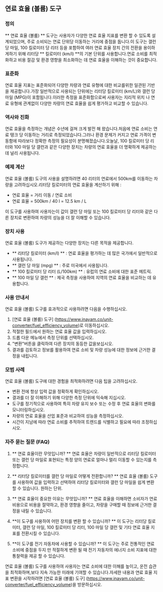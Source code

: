 ## 연료 효율 (볼륨) 도구

### 정의
** 연료 효율 (볼륨) ** 도구는 사용자가 다양한 연료 효율 지표를 변환 할 수 있도록 설계되었으며, 주로 소비되는 연료 단위당 이동하는 거리에 중점을 둡니다.이 도구는 갤런 당 마일, 100 킬로미터 당 리터 등을 포함하여 여러 연료 효율 장치 간의 전환을 용이하게하기 위해 리터당 ** 킬로미터 (km/l) **의 기본 단위를 사용합니다.연료 소비를 최적화하고 비용 절감 및 환경 영향을 최소화하는 데 연료 효율을 이해하는 것이 중요합니다.

### 표준화
연료 효율 지표는 표준화되어 다양한 차량과 연료 유형에 대한 비교를위한 일관된 기반을 제공합니다.가장 일반적으로 사용되는 단위에는 리터당 킬로미터 (km/L)와 갤런 당 마일 (MPG)이 포함됩니다.이러한 측정을 표준화함으로써 사용자는 지리적 위치 나 연료 유형에 관계없이 다양한 차량의 연료 효율을 쉽게 평가하고 비교할 수 있습니다.

### 역사와 진화
연료 효율을 측정하는 개념은 수년에 걸쳐 크게 발전 해 왔습니다.처음에 연료 소비는 연료 탱크 당 이동하는 거리로 측정되었습니다.그러나 환경 문제가 커지고 연료 가격이 변동함에 따라보다 정확한 측정의 필요성이 분명해졌습니다.오늘날, 100 킬로미터 당 리터와 100 마일 당 갤런과 같은 다양한 장치는 차량의 연료 효율을 더 명확하게 제공하는 데 널리 사용됩니다.

### 예제 계산
연료 효율 (볼륨) 도구의 사용을 설명하려면 40 리터의 연료에서 500km를 이동하는 차량을 고려하십시오.리터당 킬로미터의 연료 효율을 계산하기 위해 :
- 연료 효율 = 거리 이동 / 연료 소비
- 연료 효율 = 500km / 40 l = 12.5 km / L

이 도구를 사용하여 사용자는이 값이 갤런 당 마일 또는 100 킬로미터 당 리터와 같은 다른 장치로 변환하여 차량의 성능을 더 잘 이해할 수 있습니다.

### 장치 사용
연료 효율 (볼륨) 도구가 제공하는 다양한 장치는 다른 목적을 제공합니다.
- ** 리터당 킬로미터 (km/l) ** : 연료 효율을 평가하는 데 많은 국가에서 일반적으로 사용됩니다.
- ** 갤런 당 마일 (mpg) ** : 주로 미국에서 사용됩니다.
- ** 100 킬로미터 당 리터 (L/100km) ** : 유럽의 연료 소비에 대한 표준 메트릭.
- ** 100 마일 당 갤런 ** : 제국 측정을 사용하여 지역의 연료 효율을 비교하는 데 유용합니다.

### 사용 안내서
연료 효율 (볼륨) 도구를 효과적으로 사용하려면 다음을 수행하십시오.
1. [연료 효율 (볼륨) 도구] (https://www.inayam.co/unit-converter/fuel_efficiency_volume)로 이동하십시오.
2. 적절한 필드에서 원하는 연료 효율 값을 입력하십시오.
3. 드롭 다운 메뉴에서 측정 단위를 선택하십시오.
4. "변환"버튼을 클릭하여 다른 장치의 동등한 값을보십시오.
5. 결과를 검토하고 정보를 활용하여 연료 소비 및 차량 성능에 대한 정보에 근거한 결정을 내립니다.

### 모범 사례
연료 효율 (볼륨) 도구에 대한 경험을 최적화하려면 다음 팁을 고려하십시오.
- 변환 전에 항상 입력 값을 정확하게 확인하십시오.
- 결과를 더 잘 이해하기 위해 다양한 측정 단위에 익숙해 지십시오.
- 도구를 정기적으로 사용하여 특히 차량 유지 보수 또는 수정 후 연료 효율의 변화를 모니터링하십시오.
- 차량의 연료 효율을 산업 표준과 비교하여 성능을 측정하십시오.
- 시간이 지남에 따라 연료 소비를 추적하여 트렌드를 식별하고 필요에 따라 조정하십시오.

### 자주 묻는 질문 (FAQ)

1. ** 연료 효율이란 무엇입니까? **
연료 효율은 차량이 일반적으로 리터당 킬로미터 또는 갤런 당 마일로 표현되는 특정 양의 연료로 얼마나 멀리 이동할 수 있는지를 측정합니다.

2. ** 리터당 킬로미터를 갤런 당 마일로 어떻게 전환합니까? **
연료 효율 (볼륨) 도구를 사용하여 값을 입력하고 선택하여 리터당 킬로미터와 갤런 당 마일을 쉽게 변환 할 수 있습니다. 원하는 단위.

3. ** 연료 효율이 중요한 이유는 무엇입니까? **
연료 효율을 이해하면 소비자가 연료 비용으로 비용을 절약하고, 환경 영향을 줄이고, 차량을 구매할 때 정보에 근거한 결정을 내릴 수 있습니다.

4. **이 도구를 사용하여 어떤 장치를 변환 할 수 있습니까? **
이 도구는 리터당 킬로미터, 갤런 당 마일, 100 킬로미터 당 리터, 100 마일 당 갤런 및 기타 연료 효율 지표를 전환시킬 수 있습니다.

5. **이 도구를 전기 자동차에 사용할 수 있습니까? **
이 도구는 주로 전통적인 연료 소비에 중점을 두지 만 적절하게 변환 될 때 전기 자동차의 에너지 소비 지표에 대한 통찰력을 제공 할 수 있습니다.

연료 효율 (볼륨) 도구를 사용하여 사용자는 연료 소비에 대한 이해를 높이고, 운전 습관을 최적화하며,보다 지속 가능한 미래에 기여할 수 있습니다.자세한 내용과 연료 효율 지표 변환을 시작하려면 [연료 효율 (볼륨) 도구] (https://www.inayam.co/unit-converter/fuel_efficiency_volume)을 방문하십시오.
